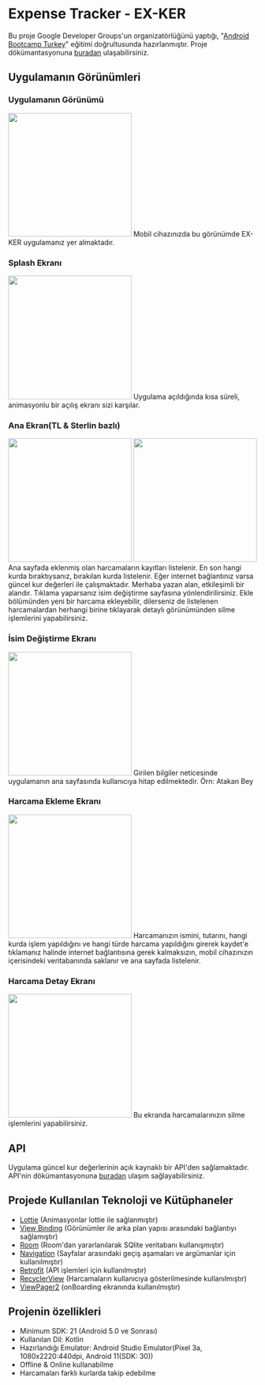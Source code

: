 # Expense Tracker - EX-KER

Bu proje Google Developer Groups'un organizatörlüğünü yaptığı, "[Android Bootcamp Turkey](https://events.withgoogle.com/android-bootcamp/)" eğitimi doğrultusunda hazırlanmıştır. Proje dökümantasyonuna [buradan](https://github.com/erkanercan/android-bootcamp-turkey-bitirme-projesi) ulaşabilirsiniz.


## Uygulamanın Görünümleri

### Uygulamanın Görünümü
<img src="https://github.com/atknklca/ExpenseTracker/blob/master/ScreenShots/UygulamaG%C3%B6r%C3%BCn%C3%BCm%C3%BC%20(1).png" width="250px" >
Mobil cihazınızda bu görünümde EX-KER uygulamanız yer almaktadır.

### Splash  Ekranı
<img src="https://github.com/atknklca/ExpenseTracker/blob/master/ScreenShots/UygulamaG%C3%B6r%C3%BCn%C3%BCm%C3%BC%20(2).png" width="250px" >
Uygulama açıldığında kısa süreli, animasyonlu bir açılış ekranı sizi karşılar.

### Ana Ekran(TL & Sterlin bazlı)
<img src="https://github.com/atknklca/ExpenseTracker/blob/master/ScreenShots/UygulamaG%C3%B6r%C3%BCn%C3%BCm%C3%BC%20(3).png" width="250px" > <img src="https://github.com/atknklca/ExpenseTracker/blob/master/ScreenShots/UygulamaG%C3%B6r%C3%BCn%C3%BCm%C3%BC%20(4).png" width="250px" >
Ana sayfada eklenmiş olan harcamaların kayıtları listelenir. En son hangi kurda bıraktıysanız, bırakılan kurda listelenir. Eğer internet bağlantınız varsa güncel kur değerleri ile çalışmaktadır. Merhaba yazan alan, etkileşimli bir alandır. Tıklama yaparsanız isim değiştirme sayfasına yönlendirilirsiniz. Ekle bölümünden yeni bir harcama ekleyebilir, dilerseniz de listelenen harcamalardan herhangi birine tıklayarak detaylı görünümünden silme işlemlerini yapabilirsiniz.

### İsim Değiştirme Ekranı
<img src="https://github.com/atknklca/ExpenseTracker/blob/master/ScreenShots/UygulamaG%C3%B6r%C3%BCn%C3%BCm%C3%BC%20(5).png" width="250px" >
Girilen bilgiler neticesinde uygulamanın ana sayfasında kullanıcıya hitap edilmektedir. Örn: Atakan Bey

### Harcama Ekleme Ekranı
<img src="https://github.com/atknklca/ExpenseTracker/blob/master/ScreenShots/UygulamaG%C3%B6r%C3%BCn%C3%BCm%C3%BC%20(6).png" width="250px" >
Harcamanızın ismini, tutarını, hangi kurda işlem yapıldığını ve hangi türde harcama yapıldığını girerek kaydet'e tıklamanız halinde internet bağlantısına gerek kalmaksızın, mobil cihazınızın içerisindeki veritabanında saklanır ve ana sayfada listelenir.

### Harcama Detay Ekranı
<img src="https://github.com/atknklca/ExpenseTracker/blob/master/ScreenShots/UygulamaG%C3%B6r%C3%BCn%C3%BCm%C3%BC%20(7).png" width="250px" >
Bu ekranda harcamalarınızın silme işlemlerini yapabilirsiniz.

## API
Uygulama güncel kur değerlerinin açık kaynaklı bir API'den sağlamaktadır. API'nin dökümantasyonuna [buradan](https://exchangeratesapi.io/) ulaşım sağlayabilirsiniz. 

## Projede Kullanılan Teknoloji ve Kütüphaneler
* [Lottie](https://lottiefiles.com/featured) (Animasyonlar lottie ile sağlanmıştır)
* [View Binding](https://developer.android.com/topic/libraries/view-binding) (Görünümler ile arka plan yapısı arasındaki bağlantıyı sağlamıştır)
* [Room](https://developer.android.com/training/data-storage/room?hl=en) (Room'dan yararlanılarak SQlite veritabanı kullanışmıştır)
* [Navigation](https://developer.android.com/guide/navigation?hl=en) (Sayfalar arasındaki geçiş aşamaları ve argümanlar için kullanılmıştır)
* [Retrofit](https://square.github.io/retrofit/) (API işlemleri için kullanılmıştır)
* [RecyclerView](https://developer.android.com/reference/androidx/recyclerview/widget/RecyclerView) (Harcamaların kullanıcıya gösterilmesinde kullanılmıştır)
* [ViewPager2](https://developer.android.com/jetpack/androidx/releases/viewpager2) (onBoarding ekranında kullanılmıştır)

## Projenin özellikleri
* Minimum SDK: 21 (Android 5.0 ve Sonrası)
* Kullanılan Dil: Kotlin
* Hazırlandığı Emulator: Android Studio Emulator(Pixel 3a, 1080x2220:440dpi, Android 11(SDK: 30))
* Offline & Online kullanabilme
* Harcamaları farklı kurlarda takip edebilme
